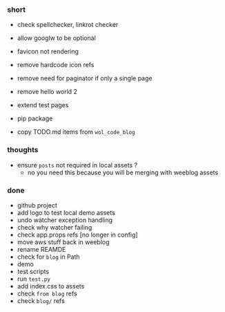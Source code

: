 ### short

- check spellchecker, linkrot checker

- allow googlw to be optional
- favicon not rendering
- remove hardcode icon refs
- remove need for paginator if only a single page
- remove hello world 2

- extend test pages
- pip package

- copy TODO.md items from `wol_code_blog`

### thoughts

- ensure `posts` not required in local assets ?
  - no you need this because you will be merging with weeblog assets

### done

- github project
- add logo to test local demo assets
- undo watcher exception handling
- check why watcher failing
- check app.props refs [no longer in config]
- move aws stuff back in weeblog
- rename REAMDE
- check for `blog` in Path
- demo
- test scripts
- run `test.py`
- add index.css to assets
- check `from blog` refs
- check `blog/` refs

